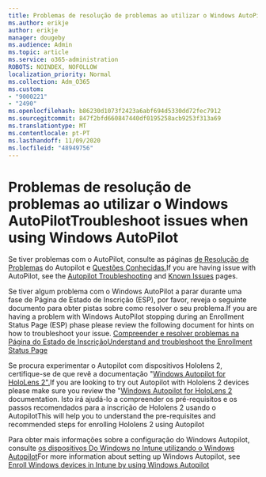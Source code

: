 ```yaml
---
title: Problemas de resolução de problemas ao utilizar o Windows AutoPilot
ms.author: erikje
author: erikje
manager: dougeby
ms.audience: Admin
ms.topic: article
ms.service: o365-administration
ROBOTS: NOINDEX, NOFOLLOW
localization_priority: Normal
ms.collection: Adm_O365
ms.custom:
- "9000221"
- "2490"
ms.openlocfilehash: b86230d1073f2423a6abf694d5330dd72fec7912
ms.sourcegitcommit: 847f2bfd660847440df0195258acb9253f313a69
ms.translationtype: MT
ms.contentlocale: pt-PT
ms.lasthandoff: 11/09/2020
ms.locfileid: "48949756"
---
```

# <a name="troubleshoot-issues-when-using-windows-autopilot"></a><span data-ttu-id="390d5-102">Problemas de resolução de problemas ao utilizar o Windows AutoPilot</span><span class="sxs-lookup"><span data-stu-id="390d5-102">Troubleshoot issues when using Windows AutoPilot</span></span>

<span data-ttu-id="390d5-103">Se tiver problemas com o AutoPilot, consulte as páginas [de Resolução de Problemas](https://docs.microsoft.com/windows/deployment/windows-autopilot/troubleshooting) do Autopilot e [Questões Conhecidas.](https://docs.microsoft.com/windows/deployment/windows-autopilot/known-issues)</span><span class="sxs-lookup"><span data-stu-id="390d5-103">If you are having issue with AutoPilot, see the [Autopilot Troubleshooting](https://docs.microsoft.com/windows/deployment/windows-autopilot/troubleshooting) and [Known Issues](https://docs.microsoft.com/windows/deployment/windows-autopilot/known-issues) pages.</span></span>

<span data-ttu-id="390d5-104">Se tiver algum problema com o Windows AutoPilot a parar durante uma fase de Página de Estado de Inscrição (ESP), por favor, reveja o seguinte documento para obter pistas sobre como resolver o seu problema.</span><span class="sxs-lookup"><span data-stu-id="390d5-104">If you are having a problem with Windows AutoPilot stopping during an Enrollment Status Page (ESP) phase please review the following document for hints on how to troubleshoot your issue.</span></span> [<span data-ttu-id="390d5-105">Compreender e resolver problemas na Página do Estado de Inscrição</span><span class="sxs-lookup"><span data-stu-id="390d5-105">Understand and troubleshoot the Enrollment Status Page</span></span>](https://docs.microsoft.com/troubleshoot/mem/intune/understand-troubleshoot-esp)

<span data-ttu-id="390d5-106">Se procura experimentar o Autopilot com dispositivos Hololens 2, certifique-se de que revê a documentação "[Windows Autopilot for HoloLens 2".](https://docs.microsoft.com/hololens/hololens2-autopilot)</span><span class="sxs-lookup"><span data-stu-id="390d5-106">If you are looking to try out Autopilot with Hololens 2 devices please make sure you review the "[Windows Autopilot for HoloLens 2](https://docs.microsoft.com/hololens/hololens2-autopilot) documentation.</span></span> <span data-ttu-id="390d5-107">Isto irá ajudá-lo a compreender os pré-requisitos e os passos recomendados para a inscrição de Hololens 2 usando o Autopilot</span><span class="sxs-lookup"><span data-stu-id="390d5-107">This will help you to understand the pre-requisites and recommended steps for enrolling Hololens 2 using Autopilot</span></span>  

<span data-ttu-id="390d5-108">Para obter mais informações sobre a configuração do Windows Autopilot, consulte [os dispositivos Do Windows no Intune utilizando o Windows Autopilot](https://docs.microsoft.com/intune/enrollment/enrollment-autopilot)</span><span class="sxs-lookup"><span data-stu-id="390d5-108">For more information about setting up Windows Autopilot, see [Enroll Windows devices in Intune by using Windows Autopilot](https://docs.microsoft.com/intune/enrollment/enrollment-autopilot)</span></span>